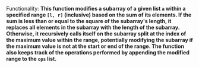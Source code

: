 Functionality: **This function modifies a subarray of a given list `a` within a specified range `[l, r]` (inclusive) based on the sum of its elements. If the sum is less than or equal to the square of the subarray's length, it replaces all elements in the subarray with the length of the subarray. Otherwise, it recursively calls itself on the subarray split at the index of the maximum value within the range, potentially modifying the subarray if the maximum value is not at the start or end of the range. The function also keeps track of the operations performed by appending the modified range to the `ops` list.**